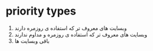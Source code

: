 # priority types

1. وبسایت های معروف تر که استفاده ی روزمره دارند
2. وبسایت های معروف تر که استفاده ی روزمره و مداوم ندارند
3. باقی وبسایت ها